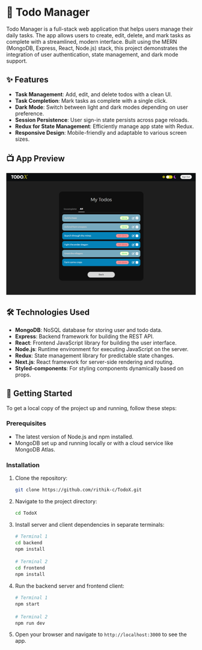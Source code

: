 # 📝 Todo Manager

Todo Manager is a full-stack web application that helps users manage their daily tasks. The app allows users to create, edit, delete, and mark tasks as complete with a streamlined, modern interface. Built using the MERN (MongoDB, Express, React, Node.js) stack, this project demonstrates the integration of user authentication, state management, and dark mode support.

## ✨ Features

- **Task Management**: Add, edit, and delete todos with a clean UI.
- **Task Completion**: Mark tasks as complete with a single click.
- **Dark Mode**: Switch between light and dark modes depending on user preference.
- **Session Persistence**: User sign-in state persists across page reloads.
- **Redux for State Management**: Efficiently manage app state with Redux.
- **Responsive Design**: Mobile-friendly and adaptable to various screen sizes.

## 📺 App Preview

<img src="resources/todox-screenshot.png" alt="Screenshot of Todo Manager" title="Screenshot of Todo Manager" width="600"/>

## 🛠 Technologies Used

- **MongoDB**: NoSQL database for storing user and todo data.
- **Express**: Backend framework for building the REST API.
- **React**: Frontend JavaScript library for building the user interface.
- **Node.js**: Runtime environment for executing JavaScript on the server.
- **Redux**: State management library for predictable state changes.
- **Next.js**: React framework for server-side rendering and routing.
- **Styled-components**: For styling components dynamically based on props.

## 🚀 Getting Started

To get a local copy of the project up and running, follow these steps:

### Prerequisites

- The latest version of Node.js and npm installed.
- MongoDB set up and running locally or with a cloud service like MongoDB Atlas.

### Installation

1. Clone the repository:
    ```bash
    git clone https://github.com/rithik-c/TodoX.git
    ```

2. Navigate to the project directory:
    ```bash
    cd TodoX
    ```

3. Install server and client dependencies in separate terminals:
    ```bash
    # Terminal 1
    cd backend
    npm install

    # Terminal 2
    cd frontend
    npm install
    ```

5. Run the backend server and frontend client:
    ```bash
    # Terminal 1
    npm start

    # Terminal 2
    npm run dev
    ```

7. Open your browser and navigate to `http://localhost:3000` to see the app.
